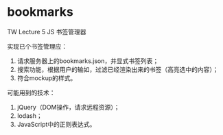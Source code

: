 # bookmarks

TW Lecture 5 JS   书签管理器


实现已个书签管理应：  
1.  请求服务器上的bookmarks.json，并显式书签列表；  
2.  搜索功能，根据用户的输如，过滤已经渲染出来的书签（高亮选中的内容）；  
3.  符合mockup的样式。   

可能用到的技术：  
1.  jQuery（DOM操作，请求远程资源）；  
2.  lodash；  
3.  JavaScript中的正则表达式。
